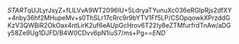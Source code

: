 $START$qUJLyrJsyZ+fLlLVvA9WT2096lU+5LdryaTYunuXc036eRGIpRjs2dfXY+4nby36hf2MHupeMv+s0ThSLr17cRrc9r9bYTV1Ff5LP/CSOpqowkXPrzddGKzV3QWBiR2OkOax4ntLirK2uf6eAUpGcHrov6T22Iy8eZTMfurfrdTnAw/aDGy58Ze9Ug1DJFD/B4W0CDvv6pN1iuS7/ms+Pg==$END$
